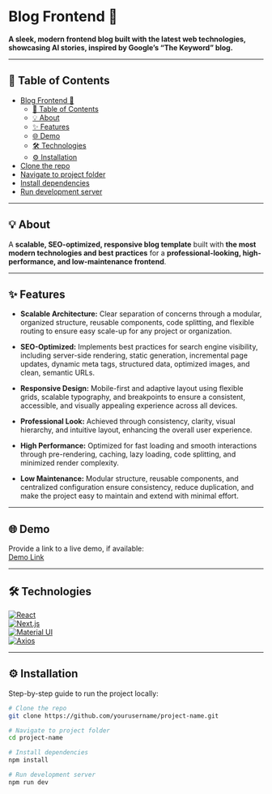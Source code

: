 # Blog Frontend 🚀

**A sleek, modern frontend blog built with the latest web technologies, showcasing AI stories, inspired by Google’s “The Keyword” blog.**

---

## 📝 Table of Contents

- [Blog Frontend 🚀](#blog-frontend-)
  - [📝 Table of Contents](#-table-of-contents)
  - [💡 About](#-about)
  - [✨ Features](#-features)
  - [🌐 Demo](#-demo)
  - [🛠 Technologies](#-technologies)
  - [⚙️ Installation](#️-installation)
- [Clone the repo](#clone-the-repo)
- [Navigate to project folder](#navigate-to-project-folder)
- [Install dependencies](#install-dependencies)
- [Run development server](#run-development-server)

---

## 💡 About

A **scalable, SEO-optimized, responsive blog template** built with **the most modern technologies and best practices** for a **professional-looking, high-performance, and low-maintenance frontend**.

---

## ✨ Features

- **Scalable Architecture:** Clear separation of concerns through a modular, organized structure, reusable components, code splitting, and flexible routing to ensure easy scale-up for any project or organization.

- **SEO-Optimized:** Implements best practices for search engine visibility, including server-side rendering, static generation, incremental page updates, dynamic meta tags, structured data, optimized images, and clean, semantic URLs.

- **Responsive Design:** Mobile-first and adaptive layout using flexible grids, scalable typography, and breakpoints to ensure a consistent, accessible, and visually appealing experience across all devices.

- **Professional Look:** Achieved through consistency, clarity, visual hierarchy, and intuitive layout, enhancing the overall user experience.

- **High Performance:** Optimized for fast loading and smooth interactions through pre-rendering, caching, lazy loading, code splitting, and minimized render complexity.

- **Low Maintenance:** Modular structure, reusable components, and centralized configuration ensure consistency, reduce duplication, and make the project easy to maintain and extend with minimal effort.

---

## 🌐 Demo

Provide a link to a live demo, if available:  
[Demo Link](https://your-demo-link.com)

---

## 🛠 Technologies

[![React](https://img.shields.io/badge/React-20232A?style=for-the-badge&logo=react&logoColor=61DAFB)](https://reactjs.org/)  
[![Next.js](https://img.shields.io/badge/Next.js-000000?style=for-the-badge&logo=next.js&logoColor=white)](https://nextjs.org/)  
[![Material UI](https://img.shields.io/badge/Material%20UI-007FFF?style=for-the-badge&logo=mui&logoColor=white)](https://mui.com/)  
[![Axios](https://img.shields.io/badge/Axios-5A29E4?style=for-the-badge&logo=axios&logoColor=white)](https://axios-http.com/)

---

## ⚙️ Installation

Step-by-step guide to run the project locally:

```bash
# Clone the repo
git clone https://github.com/yourusername/project-name.git

# Navigate to project folder
cd project-name

# Install dependencies
npm install

# Run development server
npm run dev
